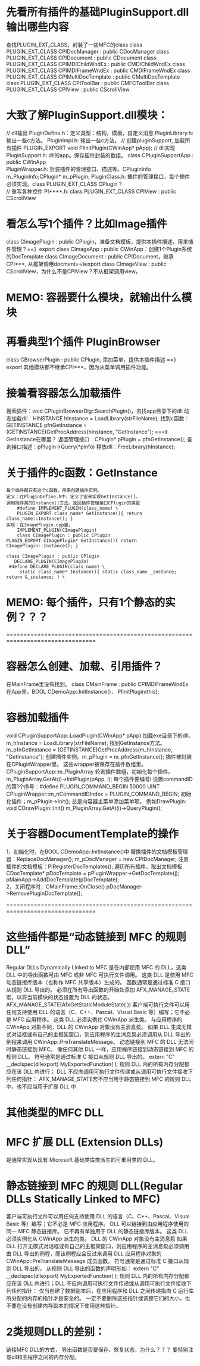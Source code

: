 # 先看所有插件的基础PluginSupport.dll输出哪些内容
  查找PLUGIN_EXT_CLASS，封装了一些MFC的class
    class PLUGIN_EXT_CLASS CPIDocManager : public CDocManager
    class PLUGIN_EXT_CLASS CPIDocument : public CDocument
    class PLUGIN_EXT_CLASS CPIMDIChildWndEx : public CMDIChildWndEx
    class PLUGIN_EXT_CLASS CPIMDIFrameWndEx : public CMDIFrameWndEx
    class PLUGIN_EXT_CLASS CPIMultiDocTemplate : public CMultiDocTemplate
    class PLUGIN_EXT_CLASS CPIToolBar : public CMFCToolBar
    class PLUGIN_EXT_CLASS CPIView : public CScrollView
    
 # 大致了解PluginSupport.dll模块：
  // dll输出 
  PluginDefine.h：定义类型：结构，模板，自定义消息 
  PluginLibrary.h: 输出一些c方法。
  PluginImpl.h: 输出一些c方法。
    // 创建pluginSupport, 加载所有插件
    PLUGIN_EXPORT void PIInitPlugin(CWinApp* pApp);
  // dll实现
  PluginSupport.h: dll的app。保存插件封装的数组。
                  class CPluginSupportApp : public CWinApp            
  PluginWrapper.h: 封装插件的管理接口、描述等。CPluginInfo m_PluginInfo;CPlugin* m_pPlugin;
  PluginClass.h: 插件的管理接口，每个插件必须实现。class PLUGIN_EXT_CLASS CPlugin？   
  // 重写各种控件
  PI****.h: class PLUGIN_EXT_CLASS CPIView : public CScrollView

# 看怎么写1个插件？比如Image插件
  class CImagePlugin : public CPlugin，准备文档模板，提供本插件描述，用来插件管理？==》export
  class CImageApp : public CWinApp：创建1个Plugin系统的DocTemplate
  class CImageDocument : public CPIDocument，继承CPI***, 从框架调用docment==》export
  class CImageView : public CScrollView，为什么不是CPIView？不从框架调用view。
# MEMO: 容器要什么模块，就输出什么模块

# 再看典型1个插件 PluginBrowser
  class CBrowserPlugin : public CPlugin, 添加菜单，提供本插件描述 ==》export
  其他模块都不继承CPI***，因为从菜单调用插件功能。

# 接着看容器怎么加载插件
  搜索插件：void CPluginBrowserDlg::SearchPlugin()，去找app目录下的dll
  动态加载dll：HINSTANCE hInstance = LoadLibrary(strFileName);
  找到c函数：GETINSTANCE pfnGetInstance = (GETINSTANCE)GetProcAddress(hInstance, "GetInstance"); 
  ===》 GetInstance在哪里？
  返回管理接口：CPlugin* pPlugin = pfnGetInstance();
  查询接口描述：pPlugin->Query(*pInfo)
  释放dll：FreeLibrary(hInstance);
  
# 关于插件的c函数：GetInstance
	每个插件都只有这个c函数，用来创建插件实例。
	定义：在PluginDefine.h中，定义了宏来实现GetInstance()。
    调用插件类的Instance()方法。返回插件管理接口CPlugin的类型
		#define IMPLEMENT_PLUGIN(class_name) \
		PLUGIN_EXPORT class_name* GetInstance(){ return class_name::Instance(); }
	实现：在ImagePlugin.cpp里，
		IMPLEMENT_PLUGIN(CImagePlugin)
		class CImagePlugin : public CPlugin
    PLUGIN_EXPORT CImagePlugin* GetInstance(){ return CImagePlugin::Instance(); }
    
    class CImagePlugin : public CPlugin
	   DECLARE_PLUGIN(CImagePlugin)
     #define DECLARE_PLUGIN(class_name) \
	     static class_name* Instance(){ static class_name _instance; return &_instance; } \
# MEMO: 每个插件，只有1个静态的实例？？？

================================================================================
# 容器怎么创建、加载、引用插件？
  在MainFrame里没有找到。 class CMainFrame : public CPIMDIFrameWndEx
  在App里，BOOL CDemoApp::InitInstance()， PIInitPlugin(this); 

# 容器加载插件
  void CPluginSupportApp::LoadPlugin(CWinApp* pApp)
  加载exe目录下的dll。m_hInstance = LoadLibrary(strFileName);
  找到GetInstance方法。m_pfnGetInstance = (GETINSTANCE)GetProcAddress(m_hInstance, "GetInstance");
  创建插件实例。m_pPlugin = m_pfnGetInstance(); 
  插件被封装在CPluginWrapper里。
  这些wrapper被保存在插件数组里。CPluginSupportApp::m_PluginArray
  轮询插件数组，初始化每个插件。
    m_PluginArray.GetAt(i)->InitPlugin(pApp, i);
      每个插件要编号i
      设置commandID的第1个序号：#define PLUGIN_COMMAND_BEGIN	50000
      UINT CPluginWrapper::m_nCommandIDIndex = PLUGIN_COMMAND_BEGIN;
      初始化插件；m_pPlugin->Init(); 总是向容器主菜单添加菜单项。
      例如DrawPlugin: void CDrawPlugin::Init()
		m_PluginArray.GetAt(i)->QueryPlugin();

# 关于容器DocumentTemplate的操作
  1，初始化时，在BOOL CDemoApp::InitInstance()中
  替换插件的文档模板管理器：ReplaceDocManager();
      m_pDocManager = new CPIDocManager;
  注册插件的文档模板：PIRegisterDocTemplates();
      遍历所有插件，取出文档模板
      CDocTemplate* pDocTemplate = pPluginWrapper->GetDocTemplate(j);
      pMainApp->AddDocTemplate(pDocTemplate);  
  2，关闭程序时，CMainFrame::OnClose()
      pDocManager->RemovePluginDocTemplate();
  

================================================================================
  
# 这些插件都是“动态链接到 MFC 的规则 DLL”
  Regular DLLs Dynamically Linked to MFC
  是在内部使用 MFC 的 DLL，这类 DLL 中的导出函数可由 MFC 或非 MFC 可执行文件调用。
  这类 DLL 是使用 MFC 动态链接库版本（也称作 MFC 共享版本）生成的。
  函数通常是通过标准 C 接口从规则 DLL 导出的。
  必须在所有导出函数的开始处添加 AFX_MANAGE_STATE 宏，以将当前模块的状态设置为 DLL 的状态。
  AFX_MANAGE_STATE(AfxGetStaticModuleState( ))
  客户端可执行文件可以用任何支持使用 DLL 的语言（C、C++、Pascal、Visual Basic 等）编写；它不必是 MFC 应用程序。
  这类 DLL 必须实例化 CWinApp 派生类。
  与应用程序的 CWinApp 对象不同，DLL 的 CWinApp 对象没有主消息泵。
  如果 DLL 生成无模式对话框或有自己的主框架窗口，则应用程序的主消息泵必须调用从 DLL 导出的例程来调用 CWinApp::PreTranslateMessage。
  动态链接到 MFC 的 DLL 无法同时静态链接到 MFC。 像任何其他 DLL 一样，应用程序链接到动态链接到 MFC 的规则 DLL。
  符号通常是通过标准 C 接口从规则 DLL 导出的。
  extern "C" __declspec(dllexport) MyExportedFunction( );
  规则 DLL 内的所有内存分配都应在该 DLL 内进行；
  DLL 不应向调用可执行文件传递或从调用可执行文件接收下列任何指针：
  AFX_MANAGE_STATE宏不应当用于静态链接到 MFC 的规则 DLL 中，也不应当用于扩展 DLL 中
  
# 其他类型的MFC DLL
# MFC 扩展 DLL (Extension DLLs)
  是通常实现从现有 Microsoft 基础类库类派生的可重用类的 DLL。
# 静态链接到 MFC 的规则 DLL(Regular DLLs Statically Linked to MFC)  
  客户端可执行文件可以用任何支持使用 DLL 的语言（C、C++、Pascal、Visual Basic 等）编写；它不必是 MFC 应用程序。
  DLL 可以链接到由应用程序使用的同一 MFC 静态链接库。 已不再有单独用于 DLL 的静态链接库版本。
  这类 DLL 必须实例化从 CWinApp 派生的类。
  DLL 的 CWinApp 对象没有主消息泵
  如果 DLL 打开无模式对话框或有自己的主框架窗口，则应用程序的主消息泵必须调用由 DLL 导出的例程，而该例程应会反过来调用 DLL 应用程序对象的 CWinApp::PreTranslateMessage 成员函数。
  符号通常是通过标准 C 接口从规则 DLL 导出的。 从规则 DLL 导出的函数的声明形如：
  extern "C" __declspec(dllexport) MyExportedFunction( );
  规则 DLL 内的所有内存分配都应在该 DLL 内进行；DLL 不应向调用可执行文件传递或从调用可执行文件接收下列任何指针：
  仅当创建了数据副本后，在应用程序和 DLL 之间传递指向 C 运行库所分配的内存的指针才是安全的。 一定不要删除这些指针或调整它们的大小，也不要在没有创建内存副本的情况下使用这些指针。

# 2类规则DLL的差别：
  链接MFC DLL的方式，
  导出函数是否要保存、恢复状态，为什么？？？
  要特别注意dll和主程序之间的内存分配。






  

